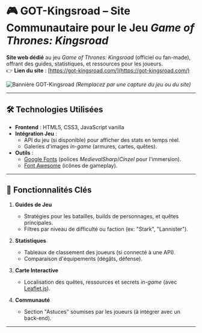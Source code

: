 # 🎮 GOT-Kingsroad – Site Communautaire pour le Jeu *Game of Thrones: Kingsroad*

**Site web dédié** au jeu *Game of Thrones: Kingsroad* (officiel ou fan-made), offrant des guides, statistiques, et ressources pour les joueurs.  
👉 **Lien du site** : [https://got-kingsroad.com/](https://got-kingsroad.com/)  

![Bannière GOT-Kingsroad]([https://via.placeholder.com/1200x600?text=Game+of+Thrones+Kingsroad+Hub](https://got-kingsroad.com/media/banniere.jpg)) *(*Remplacez par une capture du jeu ou du site*)*

---

## 🛠 Technologies Utilisées
- **Frontend** : HTML5, CSS3, JavaScript vanilla
- **Intégration Jeu** : 
  - API du jeu (si disponible) pour afficher des stats en temps réel.
  - Galeries d'images *in-game* (armures, cartes, quêtes).
- **Outils** : 
  - [Google Fonts](https://fonts.google.com/) (polices *MedievalSharp*/*Cinzel* pour l'immersion).
  - [Font Awesome](https://fontawesome.com/) (icônes de gameplay).

---

## 🎯 Fonctionnalités Clés
1. **Guides de Jeu**  
   - Stratégies pour les batailles, builds de personnages, et quêtes principales.
   - Filtres par niveau de difficulté ou faction (ex: "Stark", "Lannister").

2. **Statistiques**  
   - Tableaux de classement des joueurs (si connecté à une API).
   - Comparaison d'équipements (dégâts, défense).

3. **Carte Interactive**  
   - Localisation des quêtes, ressources et secrets *in-game* (avec [Leaflet.js](https://leafletjs.com/)).

4. **Communauté**  
   - Section "Astuces" soumises par les joueurs (à intégrer avec un back-end).

---
